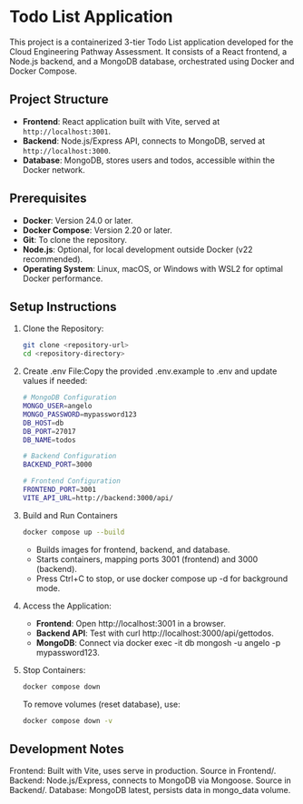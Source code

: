 # Todo List Application

This project is a containerized 3-tier Todo List application developed for the Cloud Engineering Pathway Assessment. It consists of a React frontend, a Node.js backend, and a MongoDB database, orchestrated using Docker and Docker Compose.

## Project Structure

- **Frontend**: React application built with Vite, served at `http://localhost:3001`.
- **Backend**: Node.js/Express API, connects to MongoDB, served at `http://localhost:3000`.
- **Database**: MongoDB, stores users and todos, accessible within the Docker network.

## Prerequisites

- **Docker**: Version 24.0 or later.
- **Docker Compose**: Version 2.20 or later.
- **Git**: To clone the repository.
- **Node.js**: Optional, for local development outside Docker (v22 recommended).
- **Operating System**: Linux, macOS, or Windows with WSL2 for optimal Docker performance.

## Setup Instructions

1. Clone the Repository:

    ```bash
    git clone <repository-url>
    cd <repository-directory>
    ```

1. Create .env File:Copy the provided .env.example to .env and update values if needed:

    ```bash
    # MongoDB Configuration
    MONGO_USER=angelo
    MONGO_PASSWORD=mypassword123
    DB_HOST=db
    DB_PORT=27017
    DB_NAME=todos

    # Backend Configuration
    BACKEND_PORT=3000

    # Frontend Configuration
    FRONTEND_PORT=3001
    VITE_API_URL=http://backend:3000/api/
    ```

1. Build and Run Containers

    ```bash
    docker compose up --build
    ```

    - Builds images for frontend, backend, and database.
    - Starts containers, mapping ports 3001 (frontend) and 3000 (backend).
    - Press Ctrl+C to stop, or use docker compose up -d for background mode.

1. Access the Application:

    - **Frontend**: Open http://localhost:3001 in a browser.
    - **Backend API**: Test with curl http://localhost:3000/api/gettodos.
    - **MongoDB**: Connect via docker exec -it db mongosh -u angelo -p mypassword123.

1. Stop Containers:

    ```bash
    docker compose down
    ```

    To remove volumes (reset database), use:

    ```bash
    docker compose down -v
    ```

## Development Notes

Frontend: Built with Vite, uses serve in production. Source in Frontend/.
Backend: Node.js/Express, connects to MongoDB via Mongoose. Source in Backend/.
Database: MongoDB latest, persists data in mongo_data volume.

